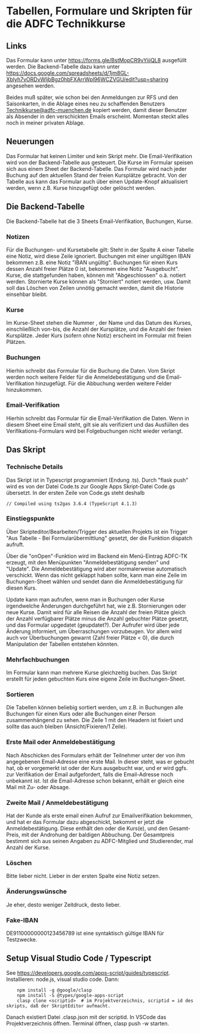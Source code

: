 # Tabellen, Formulare und Skripten für die ADFC Technikkurse

## Links

Das Formular kann unter https://forms.gle/BstMopCR9vYiiiQL8 ausgefüllt werden. Die Backend-Tabelle dazu kann unter
https://docs.google.com/spreadsheets/d/1jm8GL-Xblyh7vORDvWljbBgz0hbFXArrWpl96WCZVGU/edit?usp=sharing
angesehen werden.

Beides muß später, wie schon bei den Anmeldungen zur RFS und den Saisonkarten, in die Ablage eines neu zu schaffenden Benutzers Technikkurse@adfc-muenchen.de kopiert werden, damit dieser Benutzer als Absender in den verschickten Emails erscheint. Momentan steckt alles noch in meiner privaten Ablage.

## Neuerungen

Das Formular hat keinen Limiter und kein Skript mehr. Die Email-Verifikation wird von der Backend-Tabelle aus gesteuert. Die Kurse im Formular speisen sich aus einem Sheet der Backend-Tabelle. Das Formular wird nach jeder Buchung auf den aktuellen Stand der freien Kursplätze gebracht. Von der Tabelle aus kann das Formular auch über einen Update-Knopf aktualisiert werden, wenn z.B. Kurse hinzugefügt oder gelöscht werden.

## Die Backend-Tabelle

Die Backend-Tabelle hat die 3 Sheets Email-Verifikation, Buchungen, Kurse.

### Notizen

Für die Buchungen- und Kursetabelle gilt: Steht in der Spalte A einer Tabelle eine Notiz, wird diese Zeile ignoriert. Buchungen mit einer ungültigen IBAN bekommen z.B. eine Notiz "IBAN ungültig". Buchungen für einen Kurs dessen Anzahl freier Plätze 0 ist, bekommen eine Notiz "Ausgebucht".
Kurse, die stattgefunden haben, können mit "Abgeschlossen" o.ä. notiert werden. Stornierte Kurse können als "Storniert" notiert werden, usw. Damit soll das Löschen von Zeilen unnötig gemacht werden, damit die Historie einsehbar bleibt.

### Kurse

Im Kurse-Sheet stehen die Nummer , der Name und das Datum des Kurses, einschließlich von-bis, die Anzahl der Kursplätze, und die Anzahl der freien Kursplätze. Jeder Kurs (sofern ohne Notiz) erscheint im Formular mit freien Plätzen.

### Buchungen

Hierhin schreibt das Formular für die Buchung die Daten. Vom Skript werden noch weitere Felder für die Anmeldebestätigung und die Email-Verifikation hinzugefügt. Für die Abbuchung werden weitere Felder hinzukommen.

### Email-Verifikation

Hierhin schreibt das Formular für die Email-Verifikation die Daten. Wenn in diesem Sheet eine Email steht, gilt sie als verifiziert und das Ausfüllen des Verifikations-Formulars wird bei Folgebuchungen nicht wieder verlangt.

## Das Skript

### Technische Details

Das Skript ist in Typescript programmiert (Endung .ts). Durch "flask push" wird es von der Datei Code.ts zur Google Apps Skript-Datei Code.gs übersetzt. In der ersten Zeile von Code.gs steht deshalb

```
// Compiled using ts2gas 3.6.4 (TypeScript 4.1.3)
```

### Einstiegspunkte

Über Skripteditor/Bearbeiten/Trigger des aktuellen Projekts ist ein Trigger "Aus Tabelle - Bei Formularübermittlung" gesetzt, der die Funktion dispatch aufruft.

Über die "onOpen"-Funktion wird im Backend ein Menü-Eintrag ADFC-TK erzeugt, mit den Menüpunkten "Anmeldebestätigung senden" und "Update". Die Anmeldebestätigung wird aber normalerweise automatisch verschickt. Wenn das nicht geklappt haben sollte, kann man eine Zeile im Buchungen-Sheet wählen und sendet dann die Anmeldebestätigung für diesen Kurs.

Update kann man aufrufen, wenn man in Buchungen oder Kurse irgendwelche Änderungen durchgeführt hat, wie z.B. Stornierungen oder neue Kurse. Damit wird für alle Reisen die Anzahl der freien Plätze gleich der Anzahl verfügbarer Plätze minus die Anzahl gebuchter Plätze gesetzt, und das Formular upgedatet (geupdatet?). Der Aufrufer wird über jede Änderung informiert, um Überraschungen vorzubeugen. Vor allem wird auch vor Überbuchungen gewarnt (Zahl freier Plätze < 0), die durch Manipulation der Tabellen entstehen könnten.

### Mehrfachbuchungen

Im Formular kann man mehrere Kurse gleichzeitig buchen. Das Skript erstellt für jeden gebuchten Kurs eine eigene Zeile im Buchungen-Sheet.

### Sortieren

Die Tabellen können beliebig sortiert werden, um z.B. in Buchungen alle Buchungen für einen Kurs oder alle Buchungen einer Person zusammenhängend zu sehen. Die Zeile 1 mit den Headern ist fixiert und sollte das auch bleiben (Ansicht/Fixieren/1 Zeile).

### Erste Mail oder Anmeldebestätigung

Nach Abschicken des Formulars erhält der Teilnehmer unter der von ihm angegebenen Email-Adresse eine erste Mail. In dieser steht, was er gebucht hat, ob er vorgemerkt ist oder der Kurs ausgebucht war, und er wird ggfs. zur Verifikation der Email aufgefordert, falls die Email-Adresse noch unbekannt ist. Ist die Email-Adresse schon bekannt, erhält er gleich eine Mail mit Zu- oder Absage.

### Zweite Mail / Anmeldebestätigung

Hat der Kunde als erste email einen Aufruf zur Emailverifikation bekommen, und hat er das Formular dazu abgeschickt, bekommt er jetzt die Anmeldebestätigung. Diese enthält den oder die Kurs(e), und den Gesamt-Preis, mit der Androhung der baldigen Abbuchung. Der Gesamtpreis bestimmt sich aus seinen Angaben zu ADFC-Mitglied und Studierender, mal Anzahl der Kurse.

### Löschen

Bitte lieber nicht. Lieber in der ersten Spalte eine Notiz setzen.

### Änderungswünsche

Je eher, desto weniger Zeitdruck, desto lieber.

### Fake-IBAN

DE91100000000123456789 ist eine syntaktisch gültige IBAN für Testzwecke.

## Setup Visual Studio Code / Typescript

See https://developers.google.com/apps-script/guides/typescript.
Installieren: node.js, visual studio code.
Dann:

```
    npm install -g @google/clasp
    npm install -S @types/google-apps-script
    clasp clone <scriptid>  # im Projektverzeichnis, scriptid = id des skripts, daß der SkriptEditor aufmacht.
```

Danach existiert Datei .clasp.json mit der scriptid.
In VSCode das Projektverzeichnis öffnen. Terminal öffnen, clasp push -w starten.

